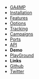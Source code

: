 - [GA4MP](/)
- [Installation](/installation)
- [Features](/features)
- [Options](/options)
- [Tracking](/tracking)
- [Campaigns](/campaigns)
- [Ports](/ports)
- [API](/api)
- **Demo**
- [PlayGround](https://ga4mpop.dev/playground)
- **Links**
- [Github](https://github.com/thyngster)
- [Twitter](https://www.twitter.com/thyng)


